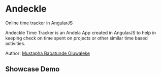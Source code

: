 # Andeckle
Online time tracker in AngularJS


Andeckle Time Tracker is an Andela App created in AngularJS to help in keeping check on time spent on projects or other similar time based activities.

Author: [Mustapha Babatunde Oluwaleke](https://twitter.com/iAmToystars)

## Showcase Demo
